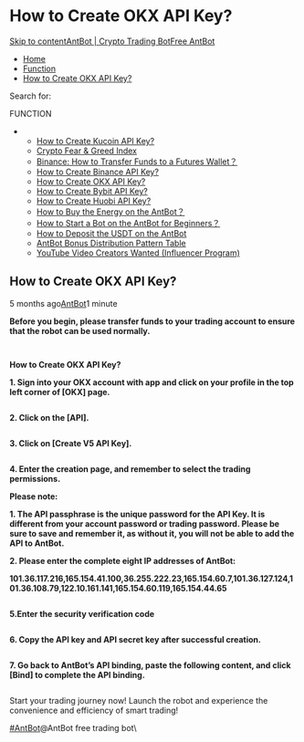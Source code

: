 # How to Create OKX API Key?

[Skip to content](https://www.antrade.io/guide/docs/en/binding\_okx/#content)[AntBot | Crypto Trading Bot](https://www.antrade.io/guide/docs/en/)[Free AntBot](https://antrade.io/)

* [Home](https://www.antrade.io/guide/docs/en)
* [Function](https://www.antrade.io/guide/docs/en/en-function/)
* [How to Create OKX API Key?](https://www.antrade.io/guide/docs/en/binding\_okx/)

Search for:

FUNCTION

*
  * [How to Create Kucoin API Key?](https://www.antrade.io/guide/docs/en/binding\_kucoin/)
  * [Crypto Fear & Greed Index](https://www.antrade.io/guide/docs/en/fear-and-greed-index/)
  * [Binance: How to Transfer Funds to a Futures Wallet？](https://www.antrade.io/guide/docs/en/binance-how-to-transfer-funds-to-a-futures-wallet/)
  * [How to Create Binance API Key?](https://www.antrade.io/guide/docs/en/binding\_binance/)
  * [How to Create OKX API Key?](https://www.antrade.io/guide/docs/en/binding\_okx/)
  * [How to Create Bybit API Key?](https://www.antrade.io/guide/docs/en/binding\_bybit/)
  * [How to Create Huobi API Key?](https://www.antrade.io/guide/docs/en/binding\_huobi/)
  * [How to Buy the Energy on the AntBot？](https://www.antrade.io/guide/docs/en/buy\_energy/)
  * [How to Start a Bot on the AntBot for Beginners？](https://www.antrade.io/guide/docs/en/startup\_bot/)
  * [How to Deposit the USDT on the AntBot](https://www.antrade.io/guide/docs/en/en\_deposit\_usdt/)
  * [AntBot Bonus Distribution Pattern Table](https://www.antrade.io/guide/docs/en/en\_team/)
  * [YouTube Video Creators Wanted (Influencer Program)](https://www.antrade.io/guide/docs/en/en\_video\_creators\_wanted/)

## How to Create OKX API Key?

5 months ago[AntBot](https://www.antrade.io/guide/docs/en/author/antbot/)1 minute

**Before you begin, please transfer funds to your trading account to ensure that the robot can be used normally.**

<figure><img src="https://www.antrade.io/guide/docs/en/wp-content/uploads/2023/03/1008.jpg" alt=""><figcaption></figcaption></figure>

<figure><img src="https://www.antrade.io/guide/docs/en/wp-content/uploads/2023/03/1009-2.jpg" alt=""><figcaption></figcaption></figure>

**How to Create OKX API Key?**

**1. Sign into your OKX account with app and click on your profile in the top left corner of \[OKX] page.**

<figure><img src="https://www.antrade.io/guide/docs/en/wp-content/uploads/2023/03/1001-4.jpg" alt=""><figcaption></figcaption></figure>

**2. Click on the \[API].**

<figure><img src="https://www.antrade.io/guide/docs/en/wp-content/uploads/2023/03/1002-1.jpg" alt=""><figcaption></figcaption></figure>

**3. Click on \[Create V5 API Key].**

<figure><img src="https://www.antrade.io/guide/docs/en/wp-content/uploads/2023/03/1003-1.jpg" alt=""><figcaption></figcaption></figure>

**4. Enter the creation page, and remember to select the trading permissions.**

**Please note:**

**1. The API passphrase is the unique password for the API Key. It is different from your account password or trading password. Please be sure to save and remember it, as without it, you will not be able to add the API to AntBot.**

**2. Please enter the complete eight IP addresses of AntBot:**

**101.36.117.216,165.154.41.100,36.255.222.23,165.154.60.7,101.36.127.124,101.36.108.79,122.10.161.141,165.154.60.119,165.154.44.65**

<figure><img src="https://www.antrade.io/guide/docs/en/wp-content/uploads/2023/03/1004-4.jpg" alt=""><figcaption></figcaption></figure>

**5.Enter the security verification code**

<figure><img src="https://www.antrade.io/guide/docs/en/wp-content/uploads/2023/03/1005-5.jpg" alt=""><figcaption></figcaption></figure>

**6. Copy the API key and API secret key after successful creation.**

<figure><img src="https://www.antrade.io/guide/docs/en/wp-content/uploads/2023/03/1007-1.jpg" alt=""><figcaption></figcaption></figure>

**7. Go back to AntBot’s API binding, paste the following content, and click \[Bind] to complete the API binding.**

<figure><img src="https://www.antrade.io/guide/docs/en/wp-content/uploads/2023/03/okx.jpg" alt=""><figcaption></figcaption></figure>

Start your trading journey now! Launch the robot and experience the convenience and efficiency of smart trading!

[#AntBot](https://www.antrade.io/guide/docs/en/tag/antbot/)@AntBot free trading bot\
